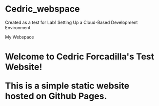 # Cedric_webspace
Created as a test for Lab1  Setting Up a Cloud-Based Development Environment

<html>
<head>
	My Webspace
	<h1>Welcome to Cedric Forcadilla's Test Website!
	<p>This is a simple static website hosted on Github Pages.
